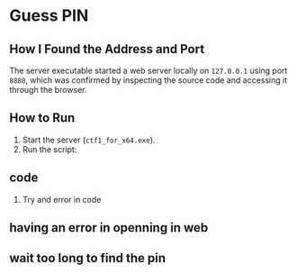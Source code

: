 # Guess PIN

## How I Found the Address and Port
The server executable started a web server locally on `127.0.0.1` using port `8888`, which was confirmed by inspecting the source code and accessing it through the browser.

## How to Run
1. Start the server (`ctf1_for_x64.exe`).
2. Run the script:

## code
1. Try and error in code

## having an error in openning in web

## wait too long to find the pin

